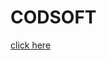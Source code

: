 # CODSOFT
[click here](https://www.figma.com/file/NLL1m5bZJ1EmdmOVemNJeI/Untitled?type=design&node-id=0%3A1&mode=design&t=eAGZSxeoktKASvKi-1)
